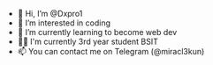 - 👋 Hi, I’m @Dxpro1
- 👀 I’m interested in coding
- 🌱 I’m currently learning to become web dev
- 👨‍💻 I'm currently 3rd year student BSIT
- 📫 You can contact me on Telegram (@miracl3kun)


<!---
Dxpro1/Dxpro1 is a ✨ special ✨ repository because its `README.md` (this file) appears on your GitHub profile.
You can click the Preview link to take a look at your changes.
--->
